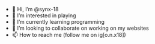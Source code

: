 - 👋 Hi, I’m @synx-18
- 👀 I’m interested in playing
- 🌱 I’m currently learning programming 
- 💞️ I’m looking to collaborate on working on my websites
- 📫 How to reach me (follow me on ig[o.n.x18])

<!---
synx-18/synx-18 is a ✨ special ✨ repository because its `README.md` (this file) appears on your GitHub profile.
You can click the Preview link to take a look at your changes.
--->
